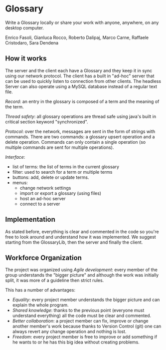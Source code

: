 # Glossary

Write a Glossary locally or share your work with anyone, anywhere, on any desktop computer.

Enrico Fasoli, Gianluca Rocco, Roberto Dalipaj, Marco Carne, Raffaele Cristodaro, Sara Dendena

## How it works

The server and the client each have a Glossary and they keep it in sync using our network protocol. The client has a built in "ad-hoc" server that can be used to quickly listen to connection from other clients.
The headless Server can also operate using a MySQL database instead of a regular text file.

_Record_: an entry in the glossary is composed of a term and the meaning of the term.

_Thread safety_: all glossary operations are thread safe using java's built in critical section keyword "synchronized".

_Protocol_: over the network, messages are sent in the form of strings with commands. There are two commands: a glossary upsert operation and a delete operation. Commands can only contain a single operation (so multiple commands are sent for multiple operations).

_Interface_:
- list of terms: the list of terms in the current glossary
- filter: used to search for a term or multiple terms
- buttons: add, delete or update terms.
- menus:
    - change network settings
    - import or export a glossary (using files)
    - host an ad-hoc server
    - connect to a server

## Implementation

As stated before, everything is clear and commented in the code so you're free to look    around and understand how it was implemented. We suggest starting from the GlossaryLib,   then the server and finally the client.

## Workforce Organization

The project was organized using _Agile development_: every member of the group understands the "bigger picture" and although the work was initially split, it was more of a guideline then strict rules.

This has a number of advantages:
- _Equality_: every project member understands the bigger picture and can explain the whole program. 
- _Shared knowledge_: thanks to the previous point (everyone must understand everything) all the code must be clear and commented. 
- _Better collaboration_: a project member can fix, improve or change another member's work because thanks to Version Control (git) one can always revert any change operation and nothing is lost.
- _Freedom_: every project member is free to improve or add something if he wants to or he has this big idea without creating problems.

